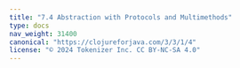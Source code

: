 ```yaml
---
title: "7.4 Abstraction with Protocols and Multimethods"
type: docs
nav_weight: 31400
canonical: "https://clojureforjava.com/3/3/1/4"
license: "© 2024 Tokenizer Inc. CC BY-NC-SA 4.0"
---
```

